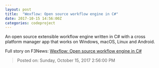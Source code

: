 ```yaml
---
layout: post
title:  "Wexflow: Open source workflow engine in C#"
date: 2017-10-15 14:56:00Z
categories: codeproject
---
```


An open source extensible workflow engine written in C# with a cross platform manager app that works on Windows, macOS, Linux and Android.


Full story on F3News: [Wexflow: Open source workflow engine in C#](http://www.f3nws.com/n/ZxxQMD)

> Posted on: Sunday, October 15, 2017 2:56:00 PM
